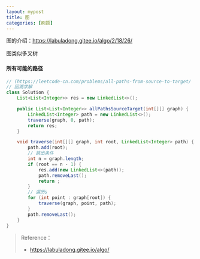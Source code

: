 ```yaml
---
layout: mypost
title: 图
categories: [刷题]
---
```




图的介绍：https://labuladong.gitee.io/algo/2/18/26/

图类似多叉树

#### 所有可能的路径

```java
// (https://leetcode-cn.com/problems/all-paths-from-source-to-target/
// 回溯求解
class Solution {
    List<List<Integer>> res = new LinkedList<>();

    public List<List<Integer>> allPathsSourceTarget(int[][] graph) {
        LinkedList<Integer> path = new LinkedList<>();
        traverse(graph, 0, path);
        return res;
    }

    void traverse(int[][] graph, int root, LinkedList<Integer> path) {
        path.add(root);
        // 跳出条件
        int n = graph.length;
        if (root == n - 1) {
            res.add(new LinkedList<>(path));
            path.removeLast();
            return ;
        }
        // 遍历s
        for (int point : graph[root]) {
            traverse(graph, point, path);
        }
        path.removeLast();
    }
}
```

> Reference：
>
> + https://labuladong.gitee.io/algo/
